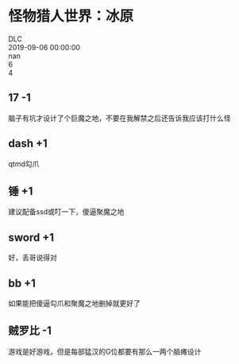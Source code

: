 



# 怪物猎人世界：冰原
  
DLC  
2019-09-06 00:00:00  
nan  
6  
4
## 17 -1


脑子有坑才设计了个巨魔之地，不要在我解禁之后还告诉我应该打什么怪
## dash +1


qtmd勾爪
## 锤 +1


建议配备ssd或叮一下，傻逼聚魔之地
## sword +1


好，丢哥说得对
## bb +1


如果能把傻逼勾爪和聚魔之地删掉就更好了
## 贼罗比 -1


游戏是好游戏，但是每部猛汉的G位都要有那么一两个脑瘫设计